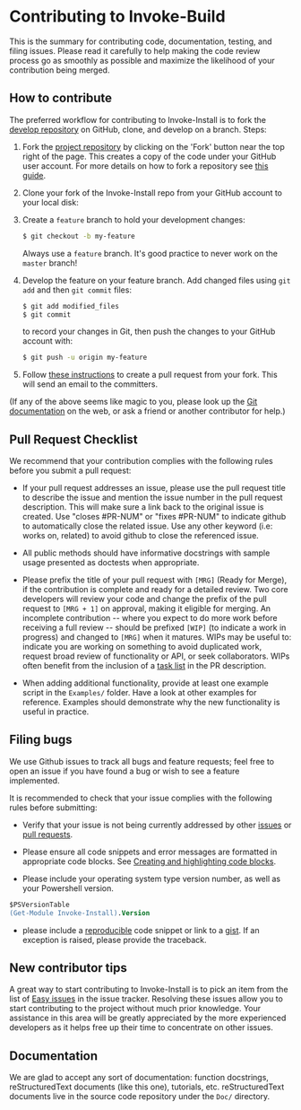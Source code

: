 Contributing to Invoke-Build
=======================

This is the summary for contributing code, documentation, testing, and filing
issues. Please read it carefully to help making the code review process go as
smoothly as possible and maximize the likelihood of your contribution being
merged.

How to contribute
-----------------

The preferred workflow for contributing to Invoke-Install is to fork the
[develop repository](https://github.com/mmattes/Invoke-Install) on
GitHub, clone, and develop on a branch. Steps:

1. Fork the [project repository](https://github.com/mmattes/Invoke-Install)
   by clicking on the 'Fork' button near the top right of the page. This creates
   a copy of the code under your GitHub user account. For more details on
   how to fork a repository see [this guide](https://help.github.com/articles/fork-a-repo/).

2. Clone your fork of the Invoke-Install repo from your GitHub account to your local disk:

3. Create a ``feature`` branch to hold your development changes:

   ```bash
   $ git checkout -b my-feature
   ```

   Always use a ``feature`` branch. It's good practice to never work on the ``master`` branch!

4. Develop the feature on your feature branch. Add changed files using ``git add`` and then ``git commit`` files:

   ```bash
   $ git add modified_files
   $ git commit
   ```

   to record your changes in Git, then push the changes to your GitHub account with:

   ```bash
   $ git push -u origin my-feature
   ```

5. Follow [these instructions](https://help.github.com/articles/creating-a-pull-request-from-a-fork)
to create a pull request from your fork. This will send an email to the committers.

(If any of the above seems like magic to you, please look up the
[Git documentation](https://git-scm.com/documentation) on the web, or ask a friend or another contributor for help.)

Pull Request Checklist
----------------------

We recommend that your contribution complies with the following rules before you
submit a pull request:

-  If your pull request addresses an issue, please use the pull request title to
   describe the issue and mention the issue number in the pull request
   description. This will make sure a link back to the original issue is
   created. Use "closes #PR-NUM" or "fixes #PR-NUM" to indicate github to
   automatically close the related issue. Use any other keyword (i.e: works on,
   related) to avoid github to close the referenced issue.

-  All public methods should have informative docstrings with sample
   usage presented as doctests when appropriate.

-  Please prefix the title of your pull request with `[MRG]` (Ready for Merge),
   if the contribution is complete and ready for a detailed review. Two core
   developers will review your code and change the prefix of the pull request to
   `[MRG + 1]` on approval, making it eligible for merging. An incomplete
   contribution -- where you expect to do more work before receiving a full
   review -- should be prefixed `[WIP]` (to indicate a work in progress) and
   changed to `[MRG]` when it matures. WIPs may be useful to: indicate you are
   working on something to avoid duplicated work, request broad review of
   functionality or API, or seek collaborators. WIPs often benefit from the
   inclusion of a
   [task list](https://github.com/blog/1375-task-lists-in-gfm-issues-pulls-comments)
   in the PR description.

-  When adding additional functionality, provide at least one
   example script in the ``Examples/`` folder. Have a look at other
   examples for reference. Examples should demonstrate why the new
   functionality is useful in practice.

Filing bugs
-----------
We use Github issues to track all bugs and feature requests; feel free to
open an issue if you have found a bug or wish to see a feature implemented.

It is recommended to check that your issue complies with the
following rules before submitting:

-  Verify that your issue is not being currently addressed by other
   [issues](https://github.com/mmattes/Invoke-Install/issues?q=)
   or [pull requests](https://github.com/mmattes/Invoke-Install/pulls?q=).

-  Please ensure all code snippets and error messages are formatted in
   appropriate code blocks.
   See [Creating and highlighting code blocks](https://help.github.com/articles/creating-and-highlighting-code-blocks).

-  Please include your operating system type version number, as well
   as your Powershell version.

  ```ps
  $PSVersionTable
  (Get-Module Invoke-Install).Version
  ```

-  please include a [reproducible](http://stackoverflow.com/help/mcve) code
   snippet or link to a [gist](https://gist.github.com). If an exception is
   raised, please provide the traceback.

New contributor tips
--------------------

A great way to start contributing to Invoke-Install is to pick an item
from the list of [Easy issues](https://github.com/mmattes/Invoke-Install/issues?labels=Easy)
in the issue tracker. Resolving these issues allow you to start
contributing to the project without much prior knowledge. Your
assistance in this area will be greatly appreciated by the more
experienced developers as it helps free up their time to concentrate on
other issues.

Documentation
-------------

We are glad to accept any sort of documentation: function docstrings,
reStructuredText documents (like this one), tutorials, etc.
reStructuredText documents live in the source code repository under the
``Doc/`` directory.